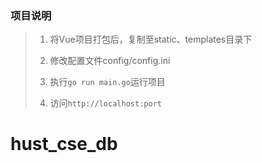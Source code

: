 ### 项目说明
> 1. 将Vue项目打包后，复制至static、templates目录下
> 
> 2. 修改配置文件config/config.ini
> 
> 3. 执行```go run main.go```运行项目
> 
> 4. 访问```http://localhost:port ```
# hust_cse_db
